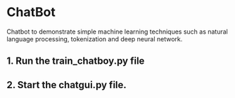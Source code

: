 # ChatBot
Chatbot to demonstrate simple machine learning techniques such as natural language processing, tokenization and deep neural network. 

## 1. Run the train_chatboy.py file

## 2. Start the chatgui.py file. 
